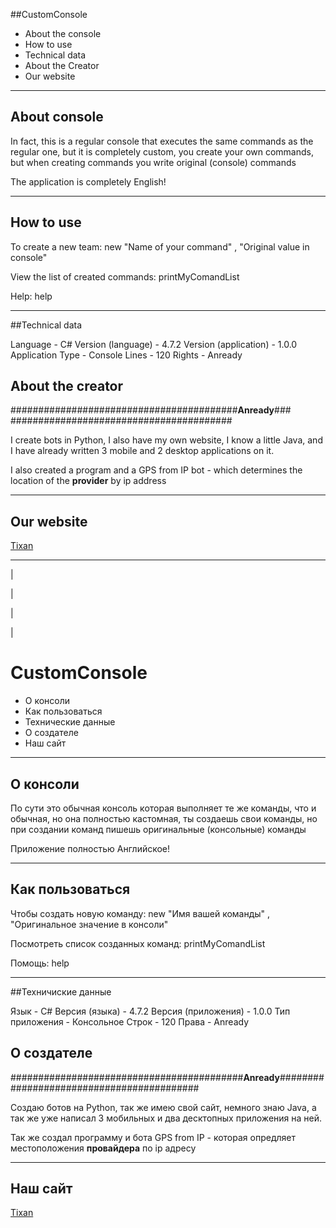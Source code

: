 ##CustomConsole


+ About the console
+ How to use
+ Technical data
+ About the Creator
+ Our website

_____

## About console
In fact, this is a regular console that executes the same commands as the regular one, but it is completely custom,
you create your own commands, but when creating commands you write original (console) commands

The application is completely English!
_____
## How to use
To create a new team:
new "Name of your command" , "Original value in console"

View the list of created commands:
printMyComandList

Help:
help
_____
##Technical data

Language - C#
Version (language) - 4.7.2
Version (application) - 1.0.0
Application Type - Console
Lines - 120
Rights - Anready

## About the creator

#########################################**Anready**### ########################################

I create bots in Python, I also have my own website, I know a little Java, and I have already written 3 mobile and 2 desktop applications on it.

I also created a program and a GPS from IP bot - which determines the location of the **provider** by ip address

_____

## Our website

[Tixan](http://tixan.unaux.com)

_______
|

|

|

|

# CustomConsole



+ О консоли
+ Как пользоваться
+ Технические данные
+ О создателе
+ Наш сайт

_____

## О консоли
По сути это обычная консоль которая выполняет те же команды, что и обычная, но она полностью кастомная,
ты создаешь свои команды, но при создании команд пишешь оригинальные (консольные) команды

Приложение полностью Английское!
_____
## Как пользоваться
Чтобы создать новую команду:
new "Имя вашей команды" , "Оригинальное значение в консоли"

Посмотреть список созданных команд:
printMyComandList

Помощь:
help
_____
##Техничиские данные

Язык - C#
Версия (языка) - 4.7.2
Версия (приложения) - 1.0.0
Тип приложения - Консольное
Строк - 120 
Права - Anready

## О создателе

##########################################**Anready**##########################################

Создаю ботов на Python, так же имею свой сайт, немного знаю Java, а так же уже написал 3 мобильных и два десктопных приложения на ней.

Так же создал программу и бота GPS from IP - которая опредляет местоположения **провайдера** по ip адресу

_____

## Наш сайт

[Tixan](http://tixan.unaux.com)
